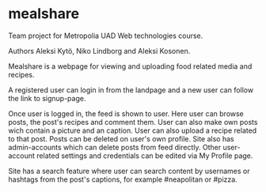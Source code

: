 # mealshare
Team project for Metropolia UAD Web technologies course.

Authors Aleksi Kytö, Niko Lindborg and Aleksi Kosonen. 

Mealshare is a webpage for viewing and uploading food related media and recipes. 

A registered user can login in from the landpage and a new user can follow the link to signup-page.

Once user is logged in, the feed is shown to user. Here user can browse posts, the post's recipes and comment them. User can also make own posts wich contain a picture and an caption. User can also upload a recipe related to that post. Posts can be deleted on user's own profile. Site also has admin-accounts which can delete posts from feed directly. Other user-account related settings and credentials can be edited via My Profile page.

Site has a search feature where user can search content by usernames or hashtags from the post's captions, for example #neapolitan or #pizza.
